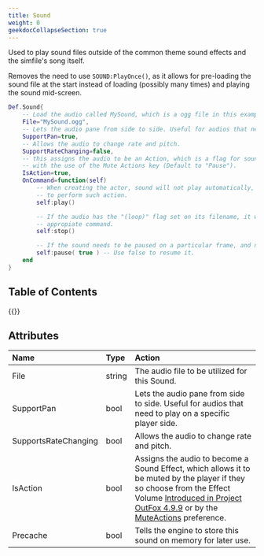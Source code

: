 ```yaml
---
title: Sound
weight: 0
geekdocCollapseSection: true
---
```


Used to play sound files outside of the common theme sound effects and the simfile's song itself.

Removes the need to use `SOUND:PlayOnce()`, as it allows for pre-loading the sound file at the start instead of loading (possibly many times) and playing the sound mid-screen.

```lua
Def.Sound{
	-- Load the audio called MySound, which is a ogg file in this example.
	File="MySound.ogg",
	-- Lets the audio pane from side to side. Useful for audios that need to play on a specific player side.
	SupportPan=true,
	-- Allows the audio to change rate and pitch.
	SupportRateChanging=false,
	-- this assigns the audio to be an Action, which is a flag for sounds that allows it to be muted by the player,
	-- with the use of the Mute Actions key (Default to "Pause").
	IsAction=true,
	OnCommand=function(self)
		-- When creating the actor, sound will not play automatically, so you need to use the play command
		-- to perform such action.
		self:play()

		-- If the audio has the "(loop)" flag set on its filename, it will loop infinetly. So to top it, use the
		-- appropiate command.
		self:stop()

		-- If the sound needs to be paused on a particular frame, and not to reset, use the pause command.
		self:pause( true ) -- Use false to resume it.
	end
}
```

## Table of Contents

{{<toc-tree>}}

## Attributes

| Name | Type | Action |
| :--- | :--- | :----- |
File | string | The audio file to be utilized for this Sound.
SupportPan | bool | Lets the audio pane from side to side. Useful for audios that need to play on a specific player side.
SupportsRateChanging | bool | Allows the audio to change rate and pitch.
IsAction |  bool | Assigns the audio to become a Sound Effect, which allows it to be muted by the player if they so choose from the Effect Volume [Introduced in Project OutFox 4.9.9](/releases/A4.9.9) or by the [MuteActions](/user-guide/config/preferences/#muteactions) preference.
Precache | bool | Tells the engine to store this sound on memory for later use.